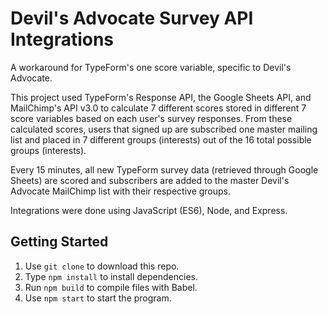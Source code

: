 # Devil's Advocate Survey API Integrations

A workaround for TypeForm's one score variable, specific to Devil's Advocate.

This project used TypeForm's Response API, the Google Sheets API, and MailChimp's API v3.0 to calculate 7 different scores stored in different 7 score variables based on each user's survey responses. From these calculated scores, users that signed up are subscribed one master mailing list and placed in 7 different groups (interests) out of the 16 total possible groups (interests).

Every 15 minutes, all new TypeForm survey data (retrieved through Google Sheets) are scored and subscribers are added to the master Devil's Advocate MailChimp list with their respective groups.

Integrations were done using JavaScript (ES6), Node, and Express.

## Getting Started

1. Use `git clone` to download this repo.
2. Type `npm install` to install dependencies.
3. Run `npm build` to compile files with Babel.
4. Use `npm start` to start the program.
